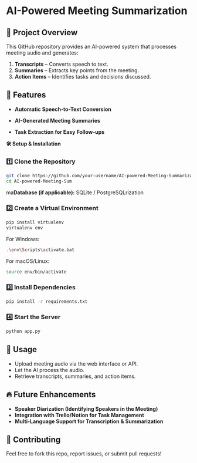 # AI-Powered Meeting Summarization

## 📌 Project Overview

This GitHub repository provides an AI-powered system that processes meeting audio and generates:

1. **Transcripts** – Converts speech to text.
2. **Summaries** – Extracts key points from the meeting.
3. **Action Items** – Identifies tasks and decisions discussed.

## 🚀 Features

- **Automatic Speech-to-Text Conversion**

- **AI-Generated Meeting Summaries**

- **Task Extraction for Easy Follow-ups**

**🛠️ Setup & Installation**

### **1️⃣ Clone the Repository**

```bash
git clone https://github.com/your-username/AI-powered-Meeting-Summarization.git
cd AI-powered-Meeting-Sum
```

ma**Database (if applicable):** SQLite / PostgreSQLrization

### **2️⃣ Create a Virtual Environment**

```bash
pip install virtualenv
virtualenv env
```

For Windows:

```bash
.\env\Scripts\activate.bat
```

For macOS/Linux:

```bash
source env/bin/activate
```

### **3️⃣ Install Dependencies**

```bash
pip install -r requirements.txt
```

### **4️⃣ Start the Server**

```bash
python app.py
```

## 📌 Usage

- Upload meeting audio via the web interface or API.
- Let the AI process the audio.
- Retrieve transcripts, summaries, and action items.

## 🔥 Future Enhancements

- **Speaker Diarization (Identifying Speakers in the Meeting)**
- **Integration with Trello/Notion for Task Management**
- **Multi-Language Support for Transcription & Summarization**

## 🤝 Contributing

Feel free to fork this repo, report issues, or submit pull requests!

##
